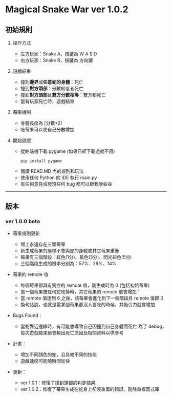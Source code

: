 # Magical Snake War ver 1.0.2

## 初始規則

1.  操作方式
    * 左方玩家：Snake A，按鍵為 W A S D
    * 右方玩家：Snake B，按鍵為 方向鍵

2.  遊戲結束
    * 撞到**邊界**或**任意蛇的身體**：死亡
    * 撞到**對方頭部**：分數較低者死亡
    * 撞到**對方頭部**且**雙方分數相等**：雙方都死亡
    * 當有玩家死亡時，遊戲結束

3.  莓果機制
    * 身體長度為 [分數+2]
    * 吃莓果可以使自己分數增加

4.  開始遊戲
    * 從終端機下載 pygame (如果已經下載過就不用)
        ```console
        pip install pygame
        ```
    * 閱讀 READ.MD 內的規則和玩法
    * 使用任何 Python 的 IDE 執行 main.py
    * 有任何意見或發現任何 bug 都可以跟我說😃😃

---

## 版本

### ver 1.0.0 beta

* 莓果規則更新
    * 場上永遠存在三顆莓果
    * 新生成莓果的座標不會與蛇的身體或其它莓果重疊
    * 莓果有三個階段：紅色(1分)、藍色(3分)、閃光彩色(5分)
    * 三個階段生成的機率分別為：57%、29%、14%
    
* 莓果的 remote 值
    * 每個莓果都具有獨立的 remote 值，剛生成時為 0 (包括初始莓果)
    * 當一個莓果被任何蛇吃掉時，其它莓果的 remote 值會增加 1
    * 當 remote 值達到 6 之後，該莓果會進化到下一個階段且 remote 值歸 0
    * 換句話說，也就是當某個莓果都沒人要吃的時候，其吸引力就會增加
    
* Bugs Found：
    * 當蛇靠近邊緣時，有可能會導致自己因撞到自己身體而死亡
    為了 debug，每次遊戲結束前會輸出死亡原因及相關資料以供參考

* 計畫：
    * 增加不同顏色的蛇，且具備不同的技能
    * 遊戲速度可能隨時間加快

* 更新：
    * ver 1.0.1：修復了撞到頭部的判定結果
    * ver 1.0.2：修復了莓果生成在蛇身上卻沒重置的錯誤、刪除重複函式庫
